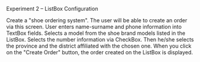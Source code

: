 Experiment 2 – ListBox Configuration

Create a "shoe ordering system". The user will be able to create an order via this screen. User 
enters name-surname and phone information into TextBox fields. Selects a model from the shoe 
brand models listed in the ListBox. Selects the number information via CheckBox. Then he/she 
selects the province and the district affiliated with the chosen one. When you click on the "Create 
Order" button, the order created on the ListBox is displayed.
